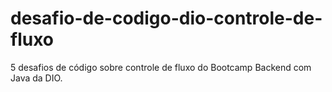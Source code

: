 # desafio-de-codigo-dio-controle-de-fluxo
5 desafios de código sobre controle de fluxo do Bootcamp Backend com Java da DIO.
